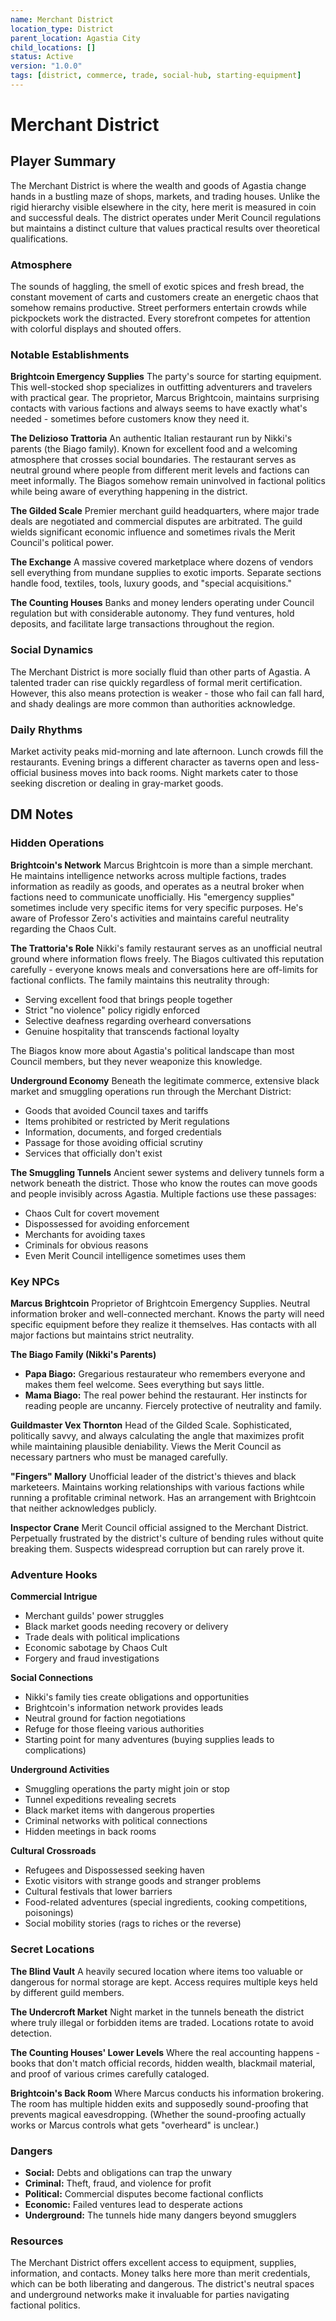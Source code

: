 ```yaml
---
name: Merchant District
location_type: District
parent_location: Agastia City
child_locations: []
status: Active
version: "1.0.0"
tags: [district, commerce, trade, social-hub, starting-equipment]
---
```


# Merchant District

## Player Summary

The Merchant District is where the wealth and goods of Agastia change hands in a bustling maze of shops, markets, and trading houses. Unlike the rigid hierarchy visible elsewhere in the city, here merit is measured in coin and successful deals. The district operates under Merit Council regulations but maintains a distinct culture that values practical results over theoretical qualifications.

### Atmosphere
The sounds of haggling, the smell of exotic spices and fresh bread, the constant movement of carts and customers create an energetic chaos that somehow remains productive. Street performers entertain crowds while pickpockets work the distracted. Every storefront competes for attention with colorful displays and shouted offers.

### Notable Establishments

**Brightcoin Emergency Supplies**
The party's source for starting equipment. This well-stocked shop specializes in outfitting adventurers and travelers with practical gear. The proprietor, Marcus Brightcoin, maintains surprising contacts with various factions and always seems to have exactly what's needed - sometimes before customers know they need it.

**The Delizioso Trattoria**
An authentic Italian restaurant run by Nikki's parents (the Biago family). Known for excellent food and a welcoming atmosphere that crosses social boundaries. The restaurant serves as neutral ground where people from different merit levels and factions can meet informally. The Biagos somehow remain uninvolved in factional politics while being aware of everything happening in the district.

**The Gilded Scale**
Premier merchant guild headquarters, where major trade deals are negotiated and commercial disputes are arbitrated. The guild wields significant economic influence and sometimes rivals the Merit Council's political power.

**The Exchange**
A massive covered marketplace where dozens of vendors sell everything from mundane supplies to exotic imports. Separate sections handle food, textiles, tools, luxury goods, and "special acquisitions."

**The Counting Houses**
Banks and money lenders operating under Council regulation but with considerable autonomy. They fund ventures, hold deposits, and facilitate large transactions throughout the region.

### Social Dynamics
The Merchant District is more socially fluid than other parts of Agastia. A talented trader can rise quickly regardless of formal merit certification. However, this also means protection is weaker - those who fail can fall hard, and shady dealings are more common than authorities acknowledge.

### Daily Rhythms
Market activity peaks mid-morning and late afternoon. Lunch crowds fill the restaurants. Evening brings a different character as taverns open and less-official business moves into back rooms. Night markets cater to those seeking discretion or dealing in gray-market goods.

## DM Notes

### Hidden Operations

**Brightcoin's Network**
Marcus Brightcoin is more than a simple merchant. He maintains intelligence networks across multiple factions, trades information as readily as goods, and operates as a neutral broker when factions need to communicate unofficially. His "emergency supplies" sometimes include very specific items for very specific purposes. He's aware of Professor Zero's activities and maintains careful neutrality regarding the Chaos Cult.

**The Trattoria's Role**
Nikki's family restaurant serves as an unofficial neutral ground where information flows freely. The Biagos cultivated this reputation carefully - everyone knows meals and conversations here are off-limits for factional conflicts. The family maintains this neutrality through:
- Serving excellent food that brings people together
- Strict "no violence" policy rigidly enforced
- Selective deafness regarding overheard conversations
- Genuine hospitality that transcends factional loyalty

The Biagos know more about Agastia's political landscape than most Council members, but they never weaponize this knowledge.

**Underground Economy**
Beneath the legitimate commerce, extensive black market and smuggling operations run through the Merchant District:
- Goods that avoided Council taxes and tariffs
- Items prohibited or restricted by Merit regulations
- Information, documents, and forged credentials
- Passage for those avoiding official scrutiny
- Services that officially don't exist

**The Smuggling Tunnels**
Ancient sewer systems and delivery tunnels form a network beneath the district. Those who know the routes can move goods and people invisibly across Agastia. Multiple factions use these passages:
- Chaos Cult for covert movement
- Dispossessed for avoiding enforcement
- Merchants for avoiding taxes
- Criminals for obvious reasons
- Even Merit Council intelligence sometimes uses them

### Key NPCs

**Marcus Brightcoin**
Proprietor of Brightcoin Emergency Supplies. Neutral information broker and well-connected merchant. Knows the party will need specific equipment before they realize it themselves. Has contacts with all major factions but maintains strict neutrality.

**The Biago Family (Nikki's Parents)**
- **Papa Biago:** Gregarious restaurateur who remembers everyone and makes them feel welcome. Sees everything but says little.
- **Mama Biago:** The real power behind the restaurant. Her instincts for reading people are uncanny. Fiercely protective of neutrality and family.

**Guildmaster Vex Thornton**
Head of the Gilded Scale. Sophisticated, politically savvy, and always calculating the angle that maximizes profit while maintaining plausible deniability. Views the Merit Council as necessary partners who must be managed carefully.

**"Fingers" Mallory**
Unofficial leader of the district's thieves and black marketeers. Maintains working relationships with various factions while running a profitable criminal network. Has an arrangement with Brightcoin that neither acknowledges publicly.

**Inspector Crane**
Merit Council official assigned to the Merchant District. Perpetually frustrated by the district's culture of bending rules without quite breaking them. Suspects widespread corruption but can rarely prove it.

### Adventure Hooks

**Commercial Intrigue**
- Merchant guilds' power struggles
- Black market goods needing recovery or delivery
- Trade deals with political implications
- Economic sabotage by Chaos Cult
- Forgery and fraud investigations

**Social Connections**
- Nikki's family ties create obligations and opportunities
- Brightcoin's information network provides leads
- Neutral ground for faction negotiations
- Refuge for those fleeing various authorities
- Starting point for many adventures (buying supplies leads to complications)

**Underground Activities**
- Smuggling operations the party might join or stop
- Tunnel expeditions revealing secrets
- Black market items with dangerous properties
- Criminal networks with political connections
- Hidden meetings in back rooms

**Cultural Crossroads**
- Refugees and Dispossessed seeking haven
- Exotic visitors with strange goods and stranger problems
- Cultural festivals that lower barriers
- Food-related adventures (special ingredients, cooking competitions, poisonings)
- Social mobility stories (rags to riches or the reverse)

### Secret Locations

**The Blind Vault**
A heavily secured location where items too valuable or dangerous for normal storage are kept. Access requires multiple keys held by different guild members.

**The Undercroft Market**
Night market in the tunnels beneath the district where truly illegal or forbidden items are traded. Locations rotate to avoid detection.

**The Counting Houses' Lower Levels**
Where the real accounting happens - books that don't match official records, hidden wealth, blackmail material, and proof of various crimes carefully cataloged.

**Brightcoin's Back Room**
Where Marcus conducts his information brokering. The room has multiple hidden exits and supposedly sound-proofing that prevents magical eavesdropping. (Whether the sound-proofing actually works or Marcus controls what gets "overheard" is unclear.)

### Dangers
- **Social:** Debts and obligations can trap the unwary
- **Criminal:** Theft, fraud, and violence for profit
- **Political:** Commercial disputes become factional conflicts
- **Economic:** Failed ventures lead to desperate actions
- **Underground:** The tunnels hide many dangers beyond smugglers

### Resources
The Merchant District offers excellent access to equipment, supplies, information, and contacts. Money talks here more than merit credentials, which can be both liberating and dangerous. The district's neutral spaces and underground networks make it invaluable for parties navigating factional politics.

